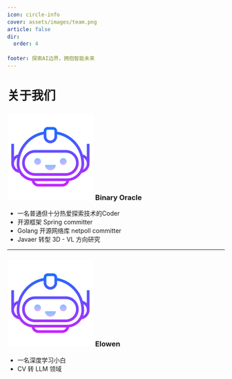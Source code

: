 ```yaml
---
icon: circle-info
cover: assets/images/team.png
article: false
dir:
  order: 4

footer: 探索AI边界，拥抱智能未来
---
```


# 关于我们

### ![ =60x60](assets/images/head.png) Binary Oracle
- 一名普通但十分热爱探索技术的Coder
- 开源框架 Spring committer
- Golang 开源网络库 netpoll committer
- Javaer 转型 3D - VL 方向研究

---

### ![ =60x60](assets/images/head.png) Elowen 
- 一名深度学习小白
- CV 转 LLM 领域


